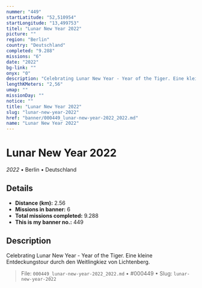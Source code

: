 ```yaml
---
nummer: "449"
startLatitude: "52,510954"
startLongitude: "13,499753"
titel: "Lunar New Year 2022"
picture: ""
region: "Berlin"
country: "Deutschland"
completed: "9.288"
missions: "6"
date: "2022"
bg-link: ""
onyx: "0"
description: "Celebrating Lunar New Year - Year of the Tiger. Eine kleine Entdeckungstour durch den Weitlingkiez von Lichtenberg."
lengthKMeters: "2,56"
umap: ""
missionDay: ""
notice: ""
title: "Lunar New Year 2022"
slug: "lunar-new-year-2022"
href: "banner/000449_lunar-new-year-2022_2022.md"
name: "Lunar New Year 2022"
---
```

# Lunar New Year 2022

*2022* • Berlin • Deutschland





## Details
- **Distance (km):** 2.56
- **Missions in banner:** 6
- **Total missions completed:** 9.288
- **This is my banner no.:** 449



## Description
Celebrating Lunar New Year - Year of the Tiger. Eine kleine Entdeckungstour durch den Weitlingkiez von Lichtenberg.




> File: `000449_lunar-new-year-2022_2022.md` • #000449 • Slug: `lunar-new-year-2022`

